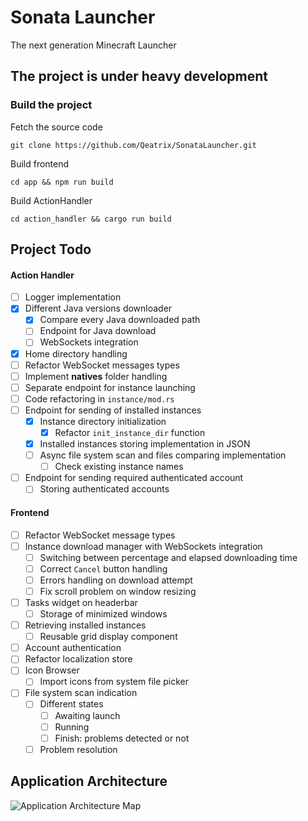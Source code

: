 # Sonata Launcher
The next generation Minecraft Launcher
## The project is under heavy development
### Build the project

Fetch the source code
```
git clone https://github.com/Qeatrix/SonataLauncher.git
```

Build frontend
```
cd app && npm run build
```

Build ActionHandler
```
cd action_handler && cargo run build
```

## Project Todo
#### Action Handler
- [ ] Logger implementation
- [x] Different Java versions downloader
  - [x] Compare every Java downloaded path
  - [ ] Endpoint for Java download
  - [ ] WebSockets integration
- [x] Home directory handling
- [ ] Refactor WebSocket messages types
- [ ] Implement **natives** folder handling
- [ ] Separate endpoint for instance launching
- [ ] Code refactoring in `instance/mod.rs`
- [ ] Endpoint for sending of installed instances
	- [x] Instance directory initialization
 		- [x] Refactor `init_instance_dir` function
	- [x] Installed instances storing implementation in JSON
	- [ ] Async file system scan and files comparing implementation
	   - [ ] Check existing instance names
- [ ] Endpoint for sending required authenticated account
	- [ ] Storing authenticated accounts
#### Frontend
- [ ] Refactor WebSocket message types
- [ ] Instance download manager with WebSockets integration
  - [ ] Switching between percentage and elapsed downloading time
  - [ ] Correct `Cancel` button handling
  - [ ] Errors handling on download attempt
  - [ ] Fix scroll problem on window resizing
- [ ] Tasks widget on headerbar
	- [ ] Storage of minimized windows
- [ ] Retrieving installed instances
	- [ ] Reusable grid display component
- [ ] Account authentication
- [ ] Refactor localization store
- [ ] Icon Browser
    - [ ] Import icons from system file picker
- [ ] File system scan indication
    - [ ] Different states
        - [ ] Awaiting launch
        - [ ] Running
        - [ ] Finish: problems detected or not
    - [ ] Problem resolution

## Application Architecture
![Application Architecture Map](./Application%20Architecture.png)
